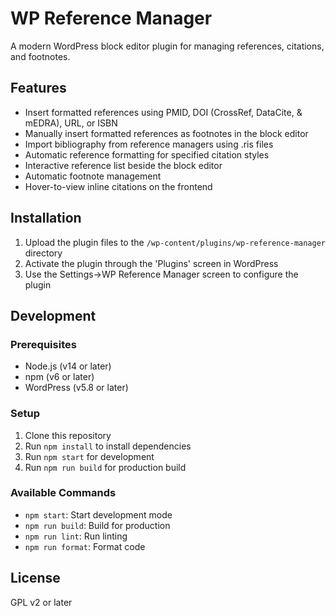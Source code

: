# WP Reference Manager

A modern WordPress block editor plugin for managing references, citations, and footnotes.

## Features

- Insert formatted references using PMID, DOI (CrossRef, DataCite, & mEDRA), URL, or ISBN
- Manually insert formatted references as footnotes in the block editor
- Import bibliography from reference managers using .ris files
- Automatic reference formatting for specified citation styles
- Interactive reference list beside the block editor
- Automatic footnote management
- Hover-to-view inline citations on the frontend

## Installation

1. Upload the plugin files to the `/wp-content/plugins/wp-reference-manager` directory
2. Activate the plugin through the 'Plugins' screen in WordPress
3. Use the Settings->WP Reference Manager screen to configure the plugin

## Development

### Prerequisites

- Node.js (v14 or later)
- npm (v6 or later)
- WordPress (v5.8 or later)

### Setup

1. Clone this repository
2. Run `npm install` to install dependencies
3. Run `npm start` for development
4. Run `npm run build` for production build

### Available Commands

- `npm start`: Start development mode
- `npm run build`: Build for production
- `npm run lint`: Run linting
- `npm run format`: Format code

## License

GPL v2 or later
